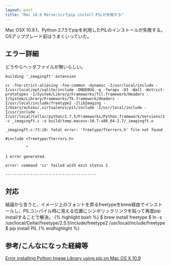 ```yaml
---
layout: post
title: "Mac 10.9 Mervericsでpip install PILが失敗する"
---
```


Mac OSX 10.9.1、Python 2.7.5でpipを利用したPILのインストールが失敗する。
OSアップグレード前はうまくいっていた。

エラー詳細
----------

どうやらヘッダファイルが無いらしい。

    building '_imagingft' extension

    cc -fno-strict-aliasing -fno-common -dynamic -I/usr/local/include -I/usr/local/opt/sqlite/include -DNDEBUG -g -fwrapv -O3 -Wall -Wstrict-prototypes -I/System/Library/Frameworks/Tcl.framework/Headers -I/System/Library/Frameworks/Tk.framework/Headers -I/usr/local/include/freetype2 -IlibImaging -I/Users/achiku/.virtualenvs/pil/include -I/usr/local/include -I/usr/include -I/usr/local/Cellar/python/2.7.5/Frameworks/Python.framework/Versions/2.7/include/python2.7 -c _imagingft.c -o build/temp.macosx-10.7-x86_64-2.7/_imagingft.o

    _imagingft.c:73:10: fatal error: 'freetype/fterrors.h' file not found

    #include <freetype/fterrors.h>

             ^

    1 error generated.

    error: command 'cc' failed with exit status 1

    ----------------------------------------

対応
----

結論から言うと、イメージ上のフォントを弄るfreetypeをbrew経由でインストールし、PILコンパイル時に見える位置にシンボリックリンクを貼って再度pip installすることで解決。
{% highlight bash %}
$ brew install freetype
$ ln -s /usr/local/Cellar/freetype/2.5.1/include/freetype2 /usr/local/include/freetype
$ pip install PIL
{% endhighlight %}

参考/こんなになった経緯等
-------------------------

[Error installing Python Image Library using pip on Mac OS X 10.9](http://stackoverflow.com/questions/20325473/error-installing-python-image-library-using-pip-on-mac-os-x-10-9)

